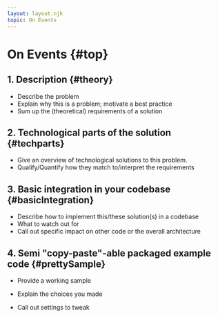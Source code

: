 ```yaml
---
layout: layout.njk
topic: On Events
---
```

# On Events {#top}

## 1. Description {#theory}

* Describe the problem
* Explain why this is a problem; motivate a best practice
* Sum up the (theoretical) requirements of a solution

## 2. Technological parts of the solution {#techparts}

* Give an overview of technological solutions to this problem.
* Qualify/Quantify how they match to/interpret the requirements

## 3. Basic integration in your codebase {#basicIntegration}

* Describe how to implement this/these solution(s) in a codebase
* What to watch out for
* Call out specific impact on other code or the overall architecture

## 4. Semi "copy-paste"-able packaged example code {#prettySample}

* Provide a working sample

* Explain the choices you made
* Call out settings to tweak

